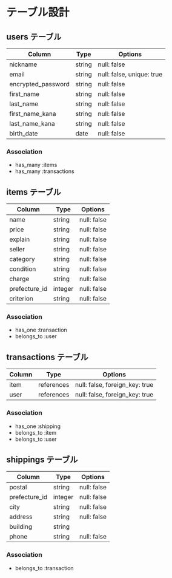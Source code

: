 # テーブル設計

## users テーブル

| Column             | Type   | Options                   |
| ------------------ | ------ | ------------------------- |
| nickname           | string | null: false               |
| email              | string | null: false, unique: true |
| encrypted_password | string | null: false               |
| first_name         | string | null: false               |
| last_name          | string | null: false               |
| first_name_kana    | string | null: false               |
| last_name_kana     | string | null: false               |
| birth_date         | date   | null: false               |

### Association

- has_many :items
- has_many :transactions

## items テーブル

| Column             | Type    | Options     |
| ------------------ | ------- | ----------- |
| name               | string  | null: false |
| price              | string  | null: false |
| explain            | string  | null: false |
| seller             | string  | null: false |
| category           | string  | null: false |
| condition          | string  | null: false |
| charge             | string  | null: false |
| prefecture_id      | integer | null: false |
| criterion          | string  | null: false |

### Association

- has_one :transaction
- belongs_to :user

## transactions テーブル

| Column             | Type       | Options                        |
| ------------------ | ---------- | ------------------------------ |
| item               | references | null: false, foreign_key: true |
| user               | references | null: false, foreign_key: true |

### Association

- has_one :shipping
- belongs_to :item
- belongs_to :user

## shippings テーブル

| Column             | Type    | Options     |
| ------------------ | ------- | ----------- |
| postal             | string  | null: false |
| prefecture_id      | integer | null: false |
| city               | string  | null: false |
| address            | string  | null: false |
| building           | string  |             |
| phone              | string  | null: false |

### Association

- belongs_to :transaction